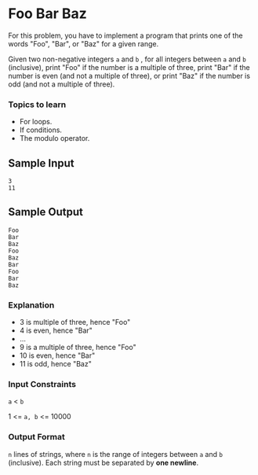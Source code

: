 # Foo Bar Baz
For this problem, you have to implement a program that prints one of the words "Foo", "Bar", or "Baz" for a given range.

Given two non-negative integers `a` and `b` , for all integers between `a` and `b` (inclusive), print "Foo" if the number is a multiple of three, print "Bar" if the number is even (and not a multiple of three), or print "Baz" if the number is odd (and not a multiple of three).

### Topics to learn
- For loops.
- If conditions.
- The modulo operator.

## Sample Input
```
3
11
```

## Sample Output
```
Foo
Bar
Baz
Foo
Baz
Bar
Foo
Bar 
Baz
```

### Explanation
- 3 is multiple of three, hence "Foo"
- 4 is even, hence "Bar"
- ...
- 9 is a multiple of three, hence "Foo"
- 10 is even, hence "Bar"
- 11 is odd, hence "Baz"

### Input Constraints
`a` < `b`

1 <= `a, b` <= 10000

### Output Format
`n` lines of strings, where `n` is the range of integers between `a` and `b` (inclusive). Each string must be separated by **one newline**. 
